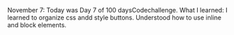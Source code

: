 November 7: Today was Day 7 of 100 daysCodechallenge.
What I learned: I learned to organize css andd style buttons.
Understood how to use inline and block elements.
